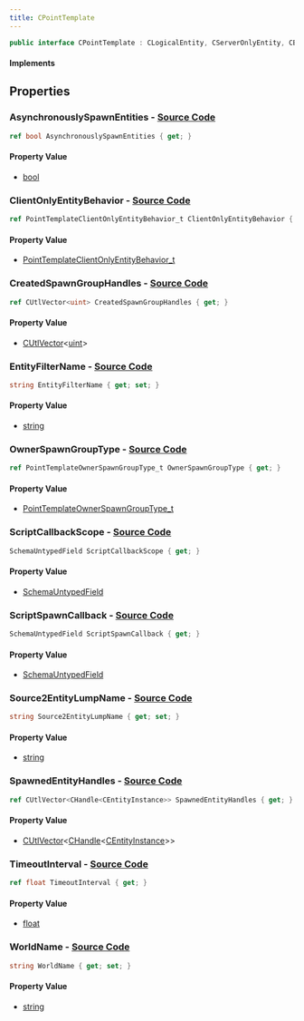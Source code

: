 ```yaml
---
title: CPointTemplate
---
```


```csharp
public interface CPointTemplate : CLogicalEntity, CServerOnlyEntity, CBaseEntity, CEntityInstance, ISchemaClass<CEntityInstance>, ISchemaClass<CBaseEntity>, ISchemaClass<CServerOnlyEntity>, ISchemaClass<CLogicalEntity>, ISchemaClass<CPointTemplate>, ISchemaField, ISchemaClass, INativeHandle
```

#### Implements

## Properties

### **AsynchronouslySpawnEntities** - [Source Code](https://github.com/swiftly-solution/swiftlys2/blob/main/managed/src/SwiftlyS2.Generated/Schemas/Interfaces/CPointTemplate.cs#L24)

```csharp
ref bool AsynchronouslySpawnEntities { get; }
```

#### Property Value

- [bool](https://learn.microsoft.com/dotnet/api/system.boolean)

### **ClientOnlyEntityBehavior** - [Source Code](https://github.com/swiftly-solution/swiftlys2/blob/main/managed/src/SwiftlyS2.Generated/Schemas/Interfaces/CPointTemplate.cs#L26)

```csharp
ref PointTemplateClientOnlyEntityBehavior_t ClientOnlyEntityBehavior { get; }
```

#### Property Value

- [PointTemplateClientOnlyEntityBehavior_t](/docs/api/shared/schemadefinitions/pointtemplateclientonlyentitybehavior_t)

### **CreatedSpawnGroupHandles** - [Source Code](https://github.com/swiftly-solution/swiftlys2/blob/main/managed/src/SwiftlyS2.Generated/Schemas/Interfaces/CPointTemplate.cs#L30)

```csharp
ref CUtlVector<uint> CreatedSpawnGroupHandles { get; }
```

#### Property Value

- [CUtlVector](/docs/api/-1)<[uint](https://learn.microsoft.com/dotnet/api/system.uint32)>

### **EntityFilterName** - [Source Code](https://github.com/swiftly-solution/swiftlys2/blob/main/managed/src/SwiftlyS2.Generated/Schemas/Interfaces/CPointTemplate.cs#L20)

```csharp
string EntityFilterName { get; set; }
```

#### Property Value

- [string](https://learn.microsoft.com/dotnet/api/system.string)

### **OwnerSpawnGroupType** - [Source Code](https://github.com/swiftly-solution/swiftlys2/blob/main/managed/src/SwiftlyS2.Generated/Schemas/Interfaces/CPointTemplate.cs#L28)

```csharp
ref PointTemplateOwnerSpawnGroupType_t OwnerSpawnGroupType { get; }
```

#### Property Value

- [PointTemplateOwnerSpawnGroupType_t](/docs/api/shared/schemadefinitions/pointtemplateownerspawngrouptype_t)

### **ScriptCallbackScope** - [Source Code](https://github.com/swiftly-solution/swiftlys2/blob/main/managed/src/SwiftlyS2.Generated/Schemas/Interfaces/CPointTemplate.cs#L38)

```csharp
SchemaUntypedField ScriptCallbackScope { get; }
```

#### Property Value

- [SchemaUntypedField](/docs/api/shared/schemas/schemauntypedfield)

### **ScriptSpawnCallback** - [Source Code](https://github.com/swiftly-solution/swiftlys2/blob/main/managed/src/SwiftlyS2.Generated/Schemas/Interfaces/CPointTemplate.cs#L35)

```csharp
SchemaUntypedField ScriptSpawnCallback { get; }
```

#### Property Value

- [SchemaUntypedField](/docs/api/shared/schemas/schemauntypedfield)

### **Source2EntityLumpName** - [Source Code](https://github.com/swiftly-solution/swiftlys2/blob/main/managed/src/SwiftlyS2.Generated/Schemas/Interfaces/CPointTemplate.cs#L18)

```csharp
string Source2EntityLumpName { get; set; }
```

#### Property Value

- [string](https://learn.microsoft.com/dotnet/api/system.string)

### **SpawnedEntityHandles** - [Source Code](https://github.com/swiftly-solution/swiftlys2/blob/main/managed/src/SwiftlyS2.Generated/Schemas/Interfaces/CPointTemplate.cs#L32)

```csharp
ref CUtlVector<CHandle<CEntityInstance>> SpawnedEntityHandles { get; }
```

#### Property Value

- [CUtlVector](/docs/api/-1)<[CHandle](/docs/api/shared/natives/chandle-1)<[CEntityInstance](/docs/api/shared/schemadefinitions/centityinstance)>>

### **TimeoutInterval** - [Source Code](https://github.com/swiftly-solution/swiftlys2/blob/main/managed/src/SwiftlyS2.Generated/Schemas/Interfaces/CPointTemplate.cs#L22)

```csharp
ref float TimeoutInterval { get; }
```

#### Property Value

- [float](https://learn.microsoft.com/dotnet/api/system.single)

### **WorldName** - [Source Code](https://github.com/swiftly-solution/swiftlys2/blob/main/managed/src/SwiftlyS2.Generated/Schemas/Interfaces/CPointTemplate.cs#L16)

```csharp
string WorldName { get; set; }
```

#### Property Value

- [string](https://learn.microsoft.com/dotnet/api/system.string)

